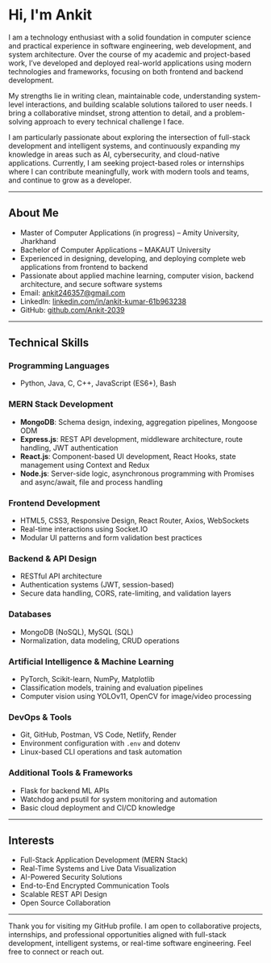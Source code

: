 # Hi, I'm Ankit

I am a technology enthusiast with a solid foundation in computer science and practical experience in software engineering, web development, and system architecture. Over the course of my academic and project-based work, I’ve developed and deployed real-world applications using modern technologies and frameworks, focusing on both frontend and backend development.

My strengths lie in writing clean, maintainable code, understanding system-level interactions, and building scalable solutions tailored to user needs. I bring a collaborative mindset, strong attention to detail, and a problem-solving approach to every technical challenge I face.

I am particularly passionate about exploring the intersection of full-stack development and intelligent systems, and continuously expanding my knowledge in areas such as AI, cybersecurity, and cloud-native applications. Currently, I am seeking project-based roles or internships where I can contribute meaningfully, work with modern tools and teams, and continue to grow as a developer.

---

## About Me

- Master of Computer Applications (in progress) – Amity University, Jharkhand  
- Bachelor of Computer Applications – MAKAUT University  
- Experienced in designing, developing, and deploying complete web applications from frontend to backend  
- Passionate about applied machine learning, computer vision, backend architecture, and secure software systems  
- Email: ankit246357@gmail.com  
- LinkedIn: [linkedin.com/in/ankit-kumar-61b963238](https://www.linkedin.com/in/ankit-kumar-61b963238)  
- GitHub: [github.com/Ankit-2039](https://github.com/Ankit-2039)

---

## Technical Skills

### Programming Languages
- Python, Java, C, C++, JavaScript (ES6+), Bash

### MERN Stack Development
- **MongoDB**: Schema design, indexing, aggregation pipelines, Mongoose ODM  
- **Express.js**: REST API development, middleware architecture, route handling, JWT authentication  
- **React.js**: Component-based UI development, React Hooks, state management using Context and Redux  
- **Node.js**: Server-side logic, asynchronous programming with Promises and async/await, file and process handling

### Frontend Development
- HTML5, CSS3, Responsive Design, React Router, Axios, WebSockets
- Real-time interactions using Socket.IO
- Modular UI patterns and form validation best practices

### Backend & API Design
- RESTful API architecture
- Authentication systems (JWT, session-based)
- Secure data handling, CORS, rate-limiting, and validation layers

### Databases
- MongoDB (NoSQL), MySQL (SQL)
- Normalization, data modeling, CRUD operations

### Artificial Intelligence & Machine Learning
- PyTorch, Scikit-learn, NumPy, Matplotlib
- Classification models, training and evaluation pipelines
- Computer vision using YOLOv11, OpenCV for image/video processing

### DevOps & Tools
- Git, GitHub, Postman, VS Code, Netlify, Render
- Environment configuration with `.env` and dotenv
- Linux-based CLI operations and task automation

### Additional Tools & Frameworks
- Flask for backend ML APIs
- Watchdog and psutil for system monitoring and automation
- Basic cloud deployment and CI/CD knowledge

---

## Interests

- Full-Stack Application Development (MERN Stack)  
- Real-Time Systems and Live Data Visualization  
- AI-Powered Security Solutions  
- End-to-End Encrypted Communication Tools  
- Scalable REST API Design  
- Open Source Collaboration

---

Thank you for visiting my GitHub profile. I am open to collaborative projects, internships, and professional opportunities aligned with full-stack development, intelligent systems, or real-time software engineering. Feel free to connect or reach out.
